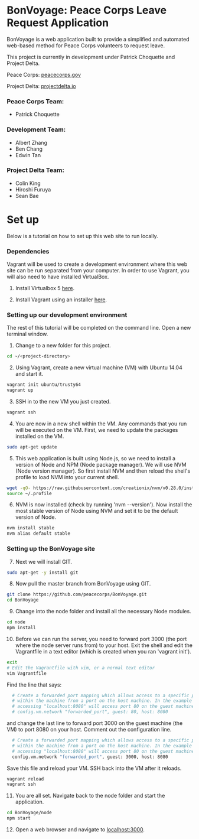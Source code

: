 # BonVoyage: Peace Corps Leave Request Application

BonVoyage is a web application built to provide a simplified and automated web-based method for Peace Corps volunteers to request leave. 

This project is currently in development under Patrick Choquette and Project Delta.

Peace Corps: [peacecorps.gov](https://www.peacecorps.gov/) 

Project Delta: [projectdelta.io](https://projectdelta.io/)

### Peace Corps Team:
- Patrick Choquette

### Development Team:
- Albert Zhang
- Ben Chang
- Edwin Tan

### Project Delta Team:
- Colin King
- Hiroshi Furuya
- Sean Bae


# Set up
Below is a tutorial on how to set up this web site to run locally.

### Dependencies
Vagrant will be used to create a development environment where this web site can be run separated from your computer. In order to use Vagrant, you will also need to have installed VirtualBox.

1) Install Virtualbox 5 [here](https://www.virtualbox.org/).

2) Install Vagrant using an installer [here](http://www.vagrantup.com/downloads).

### Setting up our development environment
The rest of this tutorial will be completed on the command line. Open a new terminal window.

1) Change to a new folder for this project.
```bash
cd ~/<project-directory>
```
2) Using Vagrant, create a new virtual machine (VM) with Ubuntu 14.04 and start it.
```bash
vagrant init ubuntu/trusty64
vagrant up
```
3) SSH in to the new VM you just created.
```bash
vagrant ssh
```
4) You are now in a new shell within the VM. Any commands that you run will be executed on the VM. First, we need to update the packages installed on the VM.
```bash
sudo apt-get update
```
5) This web application is built using Node.js, so we need to install a version of Node and NPM (Node package manager). We will use NVM (Node version manager). So first install NVM and then reload the shell's profile to load NVM into your current shell.
```bash
wget -qO- https://raw.githubusercontent.com/creationix/nvm/v0.28.0/install.sh | bash
source ~/.profile
```
6) NVM is now installed (check by running 'nvm --version'). Now install the most stable version of Node using NVM and set it to be the default version of Node.
```bash
nvm install stable
nvm alias default stable
```
### Setting up the BonVoyage site
7) Next we will install GIT.
```bash
sudo apt-get -y install git
```
8) Now pull the master branch from BonVoyage using GIT.
```bash
git clone https://github.com/peacecorps/BonVoyage.git
cd BonVoyage
```
9) Change into the node folder and install all the necessary Node modules.
```bash
cd node
npm install
```
10) Before we can run the server, you need to forward port 3000 (the port where the node server runs from) to your host. Exit the shell and edit the Vagrantfile in a text editor (which is created when you ran 'vagrant init'). 
```bash
exit
# Edit the Vagrantfile with vim, or a normal text editor
vim Vagrantfile 
```
Find the line that says:
```bash
  # Create a forwarded port mapping which allows access to a specific port
  # within the machine from a port on the host machine. In the example below,
  # accessing "localhost:8080" will access port 80 on the guest machine.
  # config.vm.network "forwarded_port", guest: 80, host: 8080
```
and change the last line to forward port 3000 on the guest machine (the VM) to port 8080 on your host. Comment out the configuration line.
```bash
  # Create a forwarded port mapping which allows access to a specific port
  # within the machine from a port on the host machine. In the example below,
  # accessing "localhost:8080" will access port 80 on the guest machine.
  config.vm.network "forwarded_port", guest: 3000, host: 8080
```
Save this file and reload your VM. SSH back into the VM after it reloads.
```bash
vagrant reload
vagrant ssh
```
11) You are all set. Navigate back to the node folder and start the application.
```bash
cd BonVoyage/node
npm start
```
12) Open a web browser and navigate to [localhost:3000](http://localhost:3000).
